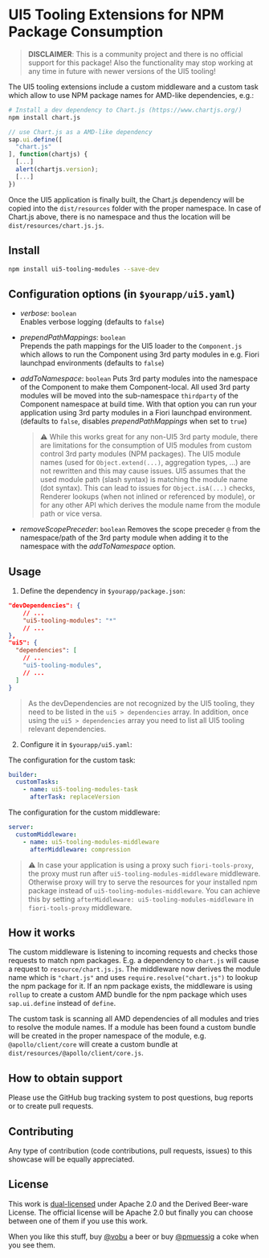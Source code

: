 # UI5 Tooling Extensions for NPM Package Consumption

> **DISCLAIMER**: This is a community project and there is no official support for this package! Also the functionality may stop working at any time in future with newer versions of the UI5 tooling!

The UI5 tooling extensions include a custom middleware and a custom task which allow to use NPM package names for AMD-like dependencies, e.g.:

```bash
# Install a dev dependency to Chart.js (https://www.chartjs.org/)
npm install chart.js
```

```js
// use Chart.js as a AMD-like dependency
sap.ui.define([
  "chart.js"
], function(chartjs) {
  [...]
  alert(chartjs.version);
  [...]
})
```

Once the UI5 application is finally built, the Chart.js dependency will be copied into the `dist/resources` folder with the proper namespace. In case of Chart.js above, there is no namespace and thus the location will be `dist/resources/chart.js.js`.

## Install

```bash
npm install ui5-tooling-modules --save-dev
```

## Configuration options (in `$yourapp/ui5.yaml`)

- *verbose*: `boolean`  
  Enables verbose logging (defaults to `false`)
  &nbsp;

- *prependPathMappings*: `boolean`  
  Prepends the path mappings for the UI5 loader to the `Component.js` which allows to run the Component using 3rd party modules in e.g. Fiori launchpad environments (defaults to `false`)
  &nbsp;

- *addToNamespace*: `boolean`
  Puts 3rd party modules into the namespace of the Component to make them Component-local. All used 3rd party modules will be moved into the sub-namespace `thirdparty` of the Component namespace at build time. With that option you can run your application using 3rd party modules in a Fiori launchpad environment. (defaults to `false`, disables *prependPathMappings* when set to `true`)
  &nbsp;
  > :warning: While this works great for any non-UI5 3rd party module, there are limitations for the consumption of UI5 modules from custom control 3rd party modules (NPM packages). The UI5 module names (used for `Object.extend(...)`, aggregation types, ...) are not rewritten and this may cause issues. UI5 assumes that the used module path (slash syntax) is matching the module name (dot syntax). This can lead to issues for `Object.isA(...)` checks, Renderer lookups (when not inlined or referenced by module), or for any other API which derives the module name from the module path or vice versa.

- *removeScopePreceder*: `boolean`
  Removes the scope preceder `@` from the namespace/path of the 3rd party module when adding it to the namespace with the *addToNamespace* option.

## Usage

1. Define the dependency in `$yourapp/package.json`:

```json
"devDependencies": {
    // ...
    "ui5-tooling-modules": "*"
    // ...
},
"ui5": {
  "dependencies": [
    // ...
    "ui5-tooling-modules",
    // ...
  ]
}
```

> As the devDependencies are not recognized by the UI5 tooling, they need to be listed in the `ui5 > dependencies` array. In addition, once using the `ui5 > dependencies` array you need to list all UI5 tooling relevant dependencies.

2. Configure it in `$yourapp/ui5.yaml`:

The configuration for the custom task:

```yaml
builder:
  customTasks:
    - name: ui5-tooling-modules-task
      afterTask: replaceVersion
```

The configuration for the custom middleware:

```yaml
server:
  customMiddleware:
    - name: ui5-tooling-modules-middleware
      afterMiddleware: compression
```

> :warning: In case your application is using a proxy such `fiori-tools-proxy`, the proxy must run after `ui5-tooling-modules-middleware` middleware. Otherwise proxy will try to serve the resources for your installed npm package instead of `ui5-tooling-modules-middleware`. You can achieve this by setting `afterMiddleware: ui5-tooling-modules-middleware` in `fiori-tools-proxy` middleware.

## How it works

The custom middleware is listening to incoming requests and checks those requests to match npm packages. E.g. a dependency to `chart.js` will cause a request to `resource/chart.js.js`. The middleware now derives the module name which is `"chart.js"` and uses `require.resolve("chart.js")` to lookup the npm package for it. If an npm package exists, the middleware is using `rollup` to create a custom AMD bundle for the npm package which uses `sap.ui.define` instead of `define`.

The custom task is scanning all AMD dependencies of all modules and tries to resolve the module names. If a module has been found a custom bundle will be created in the proper namespace of the module, e.g. `@apollo/client/core` will create a custom bundle at `dist/resources/@apollo/client/core.js`.

## How to obtain support

Please use the GitHub bug tracking system to post questions, bug reports or to create pull requests.

## Contributing

Any type of contribution (code contributions, pull requests, issues) to this showcase will be equally appreciated.

## License

This work is [dual-licensed](../../LICENSE) under Apache 2.0 and the Derived Beer-ware License. The official license will be Apache 2.0 but finally you can choose between one of them if you use this work.

When you like this stuff, buy [@vobu](https://twitter.com/vobu) a beer or buy [@pmuessig](https://twitter.com/pmuessig) a coke when you see them.

